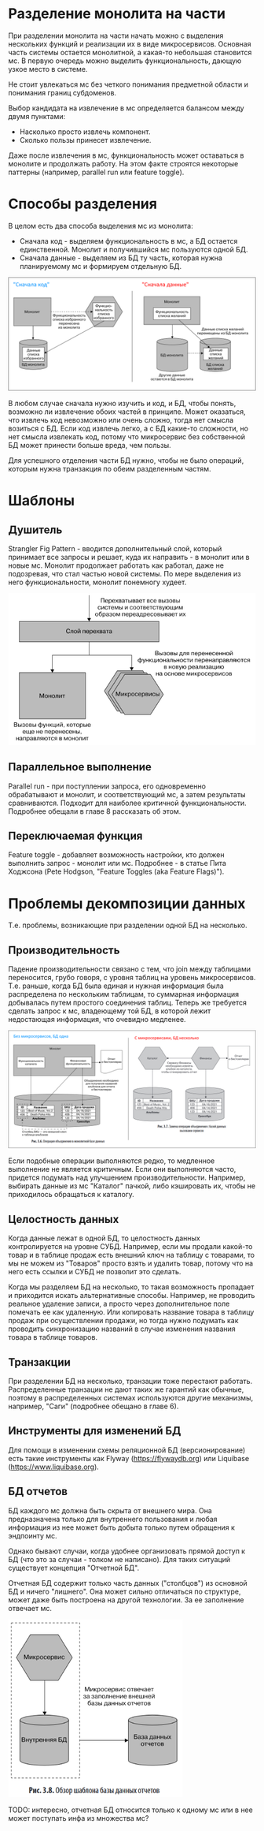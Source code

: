 # Разделение монолита на части

При разделении монолита на части начать можно с выделения нескольких функций и реализации их в виде микросервисов. Основная часть системы остается монолитной, а какая-то небольшая становится мс. В первую очередь можно выделить функциональность, дающую узкое место в системе.

Не стоит увлекаться мс без четкого понимания предметной области и понимания границ субдоменов.

Выбор кандидата на извлечение в мс определяется балансом между двумя пунктами:

* Насколько просто извлечь компонент.
* Сколько пользы принесет извлечение.

Даже после извлечения в мс, функциональность может оставаться в монолите и продолжать работу. На этом факте строятся некоторые паттерны (например, parallel run или feature toggle).

# Способы разделения

В целом есть два способа выделения мс из монолита:

* Сначала код - выделяем функциональность в мс, а БД остается единственной. Монолит и получившийся мс пользуются одной БД.
* Сначала данные - выделяем из БД ту часть, которая нужна планируемому мс и формируем отдельную БД.

<img src="img/2-ways-of-decomposition.png" alt="2-ways-of-decomposition" style="zoom:80%;" />

В любом случае сначала нужно изучить и код, и БД, чтобы понять, возможно ли извлечение обоих частей в принципе. Может оказаться, что извлечь код невозможно или очень сложно, тогда нет смысла возиться с БД. Если код извлечь легко, а с БД какие-то сложности, но нет смысла извлекать код, потому что микросервис без собственной БД может принести больше вреда, чем пользы.

Для успешного отделения части БД нужно, чтобы не было операций, которым нужна транзакция по обеим разделенным частям.

# Шаблоны

## Душитель

Strangler Fig Pattern - вводится дополнительный слой, который принимает все запросы и решает, куда их направить - в монолит или в новые мс. Монолит продолжает работать как работал, даже не подозревая, что стал частью новой системы. По мере выделения из него функциональности, монолит понемногу худеет.

<img src="img/strangler-fig-pattern.png" alt="strangler-fig-pattern" style="zoom:80%;" />

## Параллельное выполнение

Parallel run - при поступлении запроса, его одновременно обрабатывают и монолит, и соответствующий мс, а затем результаты сравниваются. Подходит для наиболее критичной функциональности. Подробнее обещали в главе 8 рассказать об этом.

## Переключаемая функция

Feature toggle - добавляет возможность настройки, кто должен выполнить запрос - монолит или мс. Подробнее - в статье Пита Ходжсона (Pete Hodgson, "Feature Toggles (aka Feature Flags)").

# Проблемы декомпозиции данных

Т.е. проблемы, возникающие при разделении одной БД на несколько.

## Производительность

Падение производительности связано с тем, что join между таблицами переносится, грубо говоря, с уровня таблиц на уровень микросервисов. Т.е. раньше, когда БД была единая и нужная информация была распределена по нескольким таблицам, то суммарная информация добывалась путем простого соединения таблиц. Теперь же требуется сделать запрос к мс, владеющему той БД, в которой лежит недостающая информация, что очевидно медленее.

<img src="img/perfomance-issues-join.png" alt="perfomance-issues-join" style="zoom:80%;" />

Если подобные операции выполняются редко, то медленное выполнение не является критичным. Если они выполняются часто, придется подумать над улучшением производительности. Например, выбирать данные из мс "Каталог" пачкой, либо кэшировать их, чтобы не приходилось обращаться к каталогу.

## Целостность данных

Когда данные лежат в одной БД, то целостность данных контролируется на уровне СУБД. Например, если мы продали какой-то товар и в таблице продаж есть внешний ключ на таблицу с товарами, то мы не можем из "Товаров" просто взять и удалить товар, потому что на него есть ссылки и СУБД не позволит это сделать.

Когда мы разделяем БД на несколько, то такая возможность пропадает и приходится искать альтернативные способы. Например, не проводить реальное удаление записи, а просто через дополнительное поле помечать ее как удаленную. Или копировать название товара в таблицу продаж при осуществлении продажи, но тогда нужно подумать как проводить синхронизацию названий в случае изменения названия товара в таблице товаров.

## Транзакции

При разделении БД на несколько, транзации тоже перестают работать. Распределенные транзации не дают таких же гарантий как обычные, поэтому в распределенных системах используются другие механизмы, например, "Саги" (подробнее обещано в главе 6).

## Инструменты для изменений БД

Для помощи в изменении схемы реляционной БД (версионирование) есть такие инструменты как Flyway (https://flywaydb.org) или Liquibase (https://www.liquibase.org).

## БД отчетов

БД каждого мс должна быть скрыта от внешнего мира. Она предназначена только для внутреннего пользования и любая информация из нее может быть добыта только путем обращения к эндпоинту мс.

Однако бывают случаи, когда удобнее организовать прямой доступ к БД (что это за случаи - толком не написано). Для таких ситуаций существует концепция "Отчетной БД".

Отчетная БД содержит только часть данных ("столбцов") из основной БД и ничего "лишнего". Она может сильно отличаться по структуре, может даже быть построена на другой технологии. За ее заполнение отвечает мс.

<img src="img/reporting-database.png" alt="reporting-database" style="zoom:80%;" />

TODO: интересно, отчетная БД относится только к одному мс или в нее может поступать инфа из множества мс?